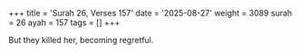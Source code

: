 +++
title = 'Surah 26, Verses 157'
date = '2025-08-27'
weight = 3089
surah = 26
ayah = 157
tags = []
+++

But they killed her, becoming regretful.